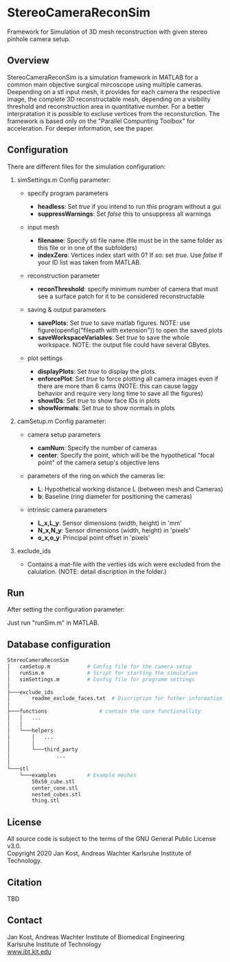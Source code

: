 # StereoCameraReconSim
Framework for Simulation of 3D mesh reconstruction with given stereo pinhole camera setup.

## Overview

StereoCameraReconSim is a simulation framework in MATLAB for a common main objective surgical mircoscope using multiple cameras. Deepending on a stl input mesh, it provides for each camera the respective image, the complete 3D reconstructable mesh, depending on a visibility threshold and reconstruction area in quantitative number.  For a better interpratation it is possible to excluse vertices from the reconsturction. The framework is based only on the "Parallel Compunting Toolbox" for acceleration. For deeper information, see the paper.

## Configuration 

There are different files for the simulation configuration:

1. simSettings.m
   Config parameter:
   - specify program parameters
     - **headless**: Set *true* if you intend to run this program without a gui
     - **suppressWarnings**: Set *false* this to unsuppress all warnings

   - input mesh
     - **filename**: Specify stl file name (file must be in the same folder as this file or in one of the subfolders)
     - **indexZero**: Vertices index start with 0? If so: set *true*. Use *false* if your ID list was taken from MATLAB.
   
   - reconstruction parameter
     - **reconThreshold**: specify minimum number of camera that must see a surface patch for it to be considered reconstructable
    
   - saving & output parameters
     - **savePlots**: Set *true* to save matlab figures. NOTE: use figure(openfig("filepath with extension")) to open the saved plots
     - **saveWorkspaceVariables**: Set *true* to save the whole workspace. NOTE: the output file could have several GBytes.
   
   - plot settings
     - **displayPlots**: Set *true* to display the plots.
     - **enforcePlot**:  Set *true* to force plotting all camera images even if there are more than 6 cams (NOTE: this can cause laggy behavior and require very long time to save all the figures)
     - **showIDs**: Set *true* to show face IDs in plots
     - **showNormals**: Set *true* to show normals in plots
   
2. camSetup.m
   Config parameter:
   -  camera setup parameters
      - **camNum**: Specify the number of cameras
      - **center**: Specify the point, which will be the hypothetical "focal point" of the camera setup's objective lens

   -  parameters of the ring on which the cameras lie:
      - **L**: Hypothetical working distance L (between mesh and Cameras)
      - **b**: Baseline (ring diameter for positioning the cameras)
   
   -  intrinsic camera parameters
      - **L_x,L_y**: Sensor dimensions (width, height) in 'mm'
      - **N_x,N_y**: Sensor dimensions (width, height) in 'pixels' 
      - **o_x,o_y**: Principal point offset in 'pixels'

3. exclude_ids
   - Contains a mat-file with the verties ids wich were excluded from the calulation. (NOTE: detail discription in the folder.)

## Run
After setting the configuration parameter:

Just run "runSim.m" in MATLAB.

## Database configuration
```bash
StereoCameraReconSim
│   camSetup.m 			  # Config file for the camera setup
│   runSim.m 			  # Script for starting the simulation
│   simSettings.m 		  # Config file for programm settings
│
├───exclude_ids
│       readme_exclude_faces.txt  # Discription for futher information
│
├───functions		          # contain the core functionallity
│   │   ...
│   │
│   └───helpers
│       │   ...
│       │ 
│       └───third_party
│               ...
│
└───stl
    └───examples		  # Example meshes
	    50x50_cube.stl
	    center_cone.stl
	    nested_cubes.stl
	    thing.stl
```

## License

All source code is subject to the terms of the GNU General Public License v3.0.  
Copyright 2020 Jan Kost, Andreas Wachter Karlsruhe Institute of Technology.

## Citation

TBD

## Contact

Jan Kost, Andreas Wachter
Institute of Biomedical Engineering  
Karlsruhe Institute of Technology  
www.ibt.kit.edu
